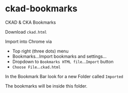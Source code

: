# ckad-bookmarks
CKAD &amp; CKA Bookmarks

Download `ckad.html`

Import into Chrome via
* Top right (three dots) menu
* Bookmarks...Import bookmarks and settings...
* Dropdown to `Bookmarks HTML file`...`Import` button
* `Choose File`...`ckad.html`

In the Bookmark Bar look for a new Folder called `Imported`

The bookmarks will be inside this folder.


